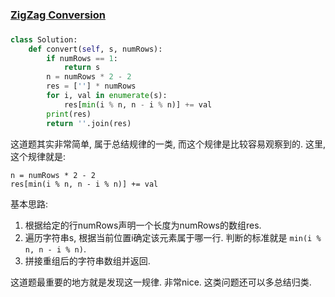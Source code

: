 ### [ZigZag Conversion](https://leetcode.com/problems/zigzag-conversion/)


### 

```Python
class Solution:
    def convert(self, s, numRows):
        if numRows == 1:
            return s
        n = numRows * 2 - 2
        res = [''] * numRows
        for i, val in enumerate(s):
            res[min(i % n, n - i % n)] += val
        print(res)
        return ''.join(res)
```

这道题其实非常简单, 属于总结规律的一类, 而这个规律是比较容易观察到的.
这里, 这个规律就是:
```
n = numRows * 2 - 2
res[min(i % n, n - i % n)] += val
```

基本思路: 
1.  根据给定的行numRows声明一个长度为numRows的数组res.
2.  遍历字符串s, 根据当前位置i确定该元素属于哪一行. 判断的标准就是 ```min(i % n, n - i % n)```.
3.  拼接重组后的字符串数组并返回.


这道题最重要的地方就是发现这一规律. 非常nice. 这类问题还可以多总结归类.

